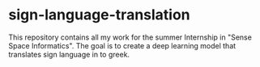 # sign-language-translation
This repository contains all my work for the summer Internship in "Sense Space Informatics". The goal is to create a deep learning model that translates sign language in to greek.
